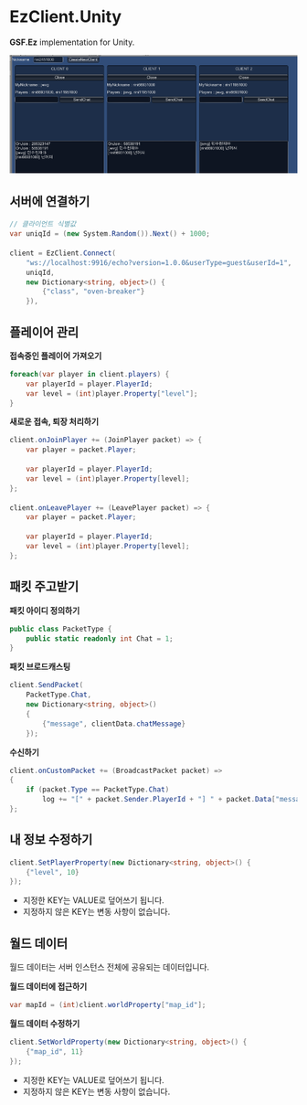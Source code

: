 EzClient.Unity
====

__GSF.Ez__ implementation for Unity.<br>

![](test.png)





서버에 연결하기
----
```cs
// 클라이언트 식별값
var uniqId = (new System.Random()).Next() + 1000;

client = EzClient.Connect(
    "ws://localhost:9916/echo?version=1.0.0&userType=guest&userId=1",
    uniqId,
    new Dictionary<string, object>() {
        {"class", "oven-breaker"}
    }),
```

플레이어 관리
----
__접속중인 플레이어 가져오기__
```cs
foreach(var player in client.players) {
    var playerId = player.PlayerId;
    var level = (int)player.Property["level"];
}
```

__새로운 접속, 퇴장 처리하기__
```cs
client.onJoinPlayer += (JoinPlayer packet) => {
    var player = packet.Player;

    var playerId = player.PlayerId;
    var level = (int)player.Property[level];
};

client.onLeavePlayer += (LeavePlayer packet) => {
    var player = packet.Player;
    
    var playerId = player.PlayerId;
    var level = (int)player.Property[level];
};
```

패킷 주고받기
----
__패킷 아이디 정의하기__
```cs
public class PacketType {
    public static readonly int Chat = 1;
}
```

__패킷 브로드캐스팅__
```cs
client.SendPacket(
    PacketType.Chat,
    new Dictionary<string, object>()
    {
        {"message", clientData.chatMessage}
    });
```

__수신하기__
```cs
client.onCustomPacket += (BroadcastPacket packet) =>
{            
    if (packet.Type == PacketType.Chat)
        log += "[" + packet.Sender.PlayerId + "] " + packet.Data["message"] + "\r\n";
};
```


내 정보 수정하기
----
```cs
client.SetPlayerProperty(new Dictionary<string, object>() {
    {"level", 10}
});
```
* 지정한 KEY는 VALUE로 덮어쓰기 됩니다.
* 지정하지 않은 KEY는 변동 사항이 없습니다.


월드 데이터
----
월드 데이터는 서버 인스턴스 전체에 공유되는 데이터입니다.<br>

__월드 데이터에 접근하기__
```cs
var mapId = (int)client.worldProperty["map_id"];
```

__월드 데이터 수정하기__
```cs
client.SetWorldProperty(new Dictionary<string, object>() {
    {"map_id", 11}
});
```
* 지정한 KEY는 VALUE로 덮어쓰기 됩니다.
* 지정하지 않은 KEY는 변동 사항이 없습니다.
